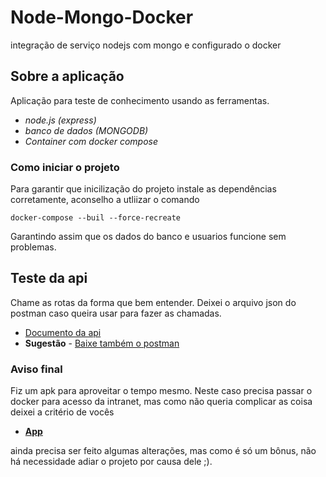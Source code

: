 # Node-Mongo-Docker
integração de serviço nodejs com mongo e configurado o docker


## Sobre a aplicação
Aplicação para teste de conhecimento usando as ferramentas. 
* *node.js (express)*
* *banco de dados (MONGODB)*
* *Container com docker compose*

### Como iniciar o projeto
Para garantir que inicilização do projeto instale as dependências corretamente, aconselho a utliizar o comando
````
docker-compose --buil --force-recreate
````
Garantindo assim que os dados do banco e usuarios funcione sem problemas.

## Teste da api
Chame as rotas da forma que bem entender.
Deixei o arquivo json do postman caso queira usar para fazer as chamadas.
* [Documento da api](DITO.postman_collection.json)
* **Sugestão** - [Baixe também o postman](https://www.getpostman.com/downloads/)

### Aviso final
Fiz um apk para aproveitar o tempo mesmo.
Neste caso precisa passar o docker para acesso da intranet, mas como não queria complicar as coisa deixei a critério de vocês

* **[App](DITO.postman_collection.json)**

ainda precisa ser feito algumas alterações, mas como é só um bônus, não há necessidade adiar o projeto por causa dele ;).
